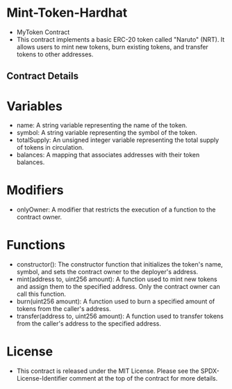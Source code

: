 # Mint-Token-Hardhat
- MyToken Contract
- This contract implements a basic ERC-20 token called "Naruto" (NRT). It allows users to mint new tokens, burn existing tokens, and transfer tokens to other addresses.

## Contract Details
# Variables
- name: A string variable representing the name of the token.
- symbol: A string variable representing the symbol of the token.
- totalSupply: An unsigned integer variable representing the total supply of tokens in circulation.
- balances: A mapping that associates addresses with their token balances.
# Modifiers
- onlyOwner: A modifier that restricts the execution of a function to the contract owner.
# Functions
- constructor(): The constructor function that initializes the token's name, symbol, and sets the contract owner to the deployer's address.
- mint(address to, uint256 amount): A function used to mint new tokens and assign them to the specified address. Only the contract owner can call this function.
- burn(uint256 amount): A function used to burn a specified amount of tokens from the caller's address.
- transfer(address to, uint256 amount): A function used to transfer tokens from the caller's address to the specified address.
# License
- This contract is released under the MIT License. Please see the SPDX-License-Identifier comment at the top of the contract for more details.

